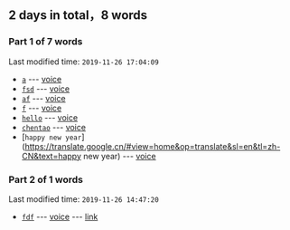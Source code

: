 ## **2** days in total，**8** words

### Part **1** of **7** words
Last modified time: `2019-11-26 17:04:09`
+ [`a`](https://translate.google.cn/#view=home&op=translate&sl=en&tl=zh-CN&text=a) --- [voice](https://translate.google.cn/translate_tts?ie=UTF-8&q=a&tl=en&total=1&idx=0&textlen=1&tk=372634.236526&client=webapp&prev=input)
+ [`fsd`](https://translate.google.cn/#view=home&op=translate&sl=en&tl=zh-CN&text=fsd) --- [voice](https://translate.google.cn/translate_tts?ie=UTF-8&q=fsd&tl=en&total=1&idx=0&textlen=3&tk=826999.698883&client=webapp&prev=input)
+ [`af`](https://translate.google.cn/#view=home&op=translate&sl=en&tl=zh-CN&text=af) --- [voice](https://translate.google.cn/translate_tts?ie=UTF-8&q=af&tl=en&total=1&idx=0&textlen=2&tk=705260.849560&client=webapp&prev=input)
+ [`f`](https://translate.google.cn/#view=home&op=translate&sl=en&tl=zh-CN&text=f) --- [voice](https://translate.google.cn/translate_tts?ie=UTF-8&q=f&tl=en&total=1&idx=0&textlen=1&tk=708312.850604&client=webapp&prev=input)
+ [`hello`](https://translate.google.cn/#view=home&op=translate&sl=en&tl=zh-CN&text=hello) --- [voice](https://translate.google.cn/translate_tts?ie=UTF-8&q=hello&tl=en&total=1&idx=0&textlen=5&tk=670448.790148&client=webapp&prev=input)
+ [`chentao`](https://translate.google.cn/#view=home&op=translate&sl=en&tl=zh-CN&text=chentao) --- [voice](https://translate.google.cn/translate_tts?ie=UTF-8&q=chentao&tl=en&total=1&idx=0&textlen=7&tk=506372.102000&client=webapp&prev=input)
+ [`happy new year`](https://translate.google.cn/#view=home&op=translate&sl=en&tl=zh-CN&text=happy new year) --- [voice](https://translate.google.cn/translate_tts?ie=UTF-8&q=happy%20new%20year&tl=en&total=1&idx=0&textlen=14&tk=325646.183418&client=webapp&prev=input)


### Part **2** of **1** words
Last modified time: `2019-11-26 14:47:20`
+ [`fdf`](https://translate.google.cn/#view=home&op=translate&sl=en&tl=zh-CN&text=fdf) --- [voice](https://translate.google.cn/translate_tts?ie=UTF-8&q=fdf&tl=en&total=1&idx=0&textlen=3&tk=124406.512386&client=webapp&prev=input) --- [link](121)


